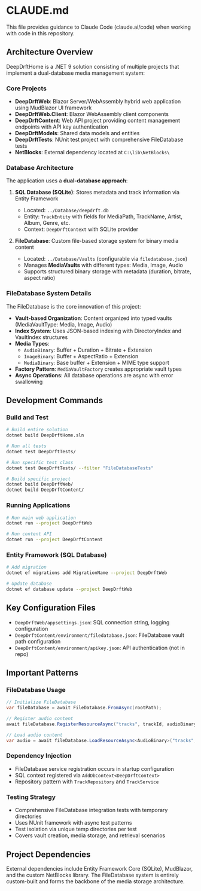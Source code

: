 # CLAUDE.md

This file provides guidance to Claude Code (claude.ai/code) when working with code in this repository.

## Architecture Overview

DeepDrftHome is a .NET 9 solution consisting of multiple projects that implement a dual-database media management system:

### Core Projects
- **DeepDrftWeb**: Blazor Server/WebAssembly hybrid web application using MudBlazor UI framework
- **DeepDrftWeb.Client**: Blazor WebAssembly client components
- **DeepDrftContent**: Web API project providing content management endpoints with API key authentication
- **DeepDrftModels**: Shared data models and entities
- **DeepDrftTests**: NUnit test project with comprehensive FileDatabase tests
- **NetBlocks**: External dependency located at `C:\lib\NetBlocks\`

### Database Architecture

The application uses a **dual-database approach**:

1. **SQL Database (SQLite)**: Stores metadata and track information via Entity Framework
   - Located: `../Database/deepdrft.db` 
   - Entity: `TrackEntity` with fields for MediaPath, TrackName, Artist, Album, Genre, etc.
   - Context: `DeepDrftContext` with SQLite provider

2. **FileDatabase**: Custom file-based storage system for binary media content
   - Located: `../Database/Vaults` (configurable via `filedatabase.json`)
   - Manages **MediaVaults** with different types: Media, Image, Audio
   - Supports structured binary storage with metadata (duration, bitrate, aspect ratio)

### FileDatabase System Details

The FileDatabase is the core innovation of this project:

- **Vault-based Organization**: Content organized into typed vaults (MediaVaultType: Media, Image, Audio)
- **Index System**: Uses JSON-based indexing with DirectoryIndex and VaultIndex structures
- **Media Types**: 
  - `AudioBinary`: Buffer + Duration + Bitrate + Extension
  - `ImageBinary`: Buffer + AspectRatio + Extension  
  - `MediaBinary`: Base buffer + Extension + MIME type support
- **Factory Pattern**: `MediaVaultFactory` creates appropriate vault types
- **Async Operations**: All database operations are async with error swallowing

## Development Commands

### Build and Test
```bash
# Build entire solution
dotnet build DeepDrftHome.sln

# Run all tests
dotnet test DeepDrftTests/

# Run specific test class
dotnet test DeepDrftTests/ --filter "FileDatabaseTests"

# Build specific project
dotnet build DeepDrftWeb/
dotnet build DeepDrftContent/
```

### Running Applications
```bash
# Run main web application
dotnet run --project DeepDrftWeb

# Run content API
dotnet run --project DeepDrftContent
```

### Entity Framework (SQL Database)
```bash
# Add migration
dotnet ef migrations add MigrationName --project DeepDrftWeb

# Update database
dotnet ef database update --project DeepDrftWeb
```

## Key Configuration Files

- `DeepDrftWeb/appsettings.json`: SQL connection string, logging configuration
- `DeepDrftContent/environment/filedatabase.json`: FileDatabase vault path configuration
- `DeepDrftContent/environment/apikey.json`: API authentication (not in repo)

## Important Patterns

### FileDatabase Usage
```csharp
// Initialize FileDatabase
var fileDatabase = await FileDatabase.FromAsync(rootPath);

// Register audio content
await fileDatabase.RegisterResourceAsync("tracks", trackId, audioBinary);

// Load audio content
var audio = await fileDatabase.LoadResourceAsync<AudioBinary>("tracks", trackId);
```

### Dependency Injection
- FileDatabase service registration occurs in startup configuration
- SQL context registered via `AddDbContext<DeepDrftContext>`
- Repository pattern with `TrackRepository` and `TrackService`

### Testing Strategy
- Comprehensive FileDatabase integration tests with temporary directories
- Uses NUnit framework with async test patterns
- Test isolation via unique temp directories per test
- Covers vault creation, media storage, and retrieval scenarios

## Project Dependencies

External dependencies include Entity Framework Core (SQLite), MudBlazor, and the custom NetBlocks library. The FileDatabase system is entirely custom-built and forms the backbone of the media storage architecture.